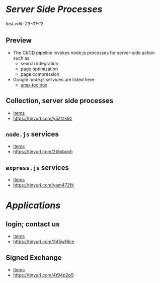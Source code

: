 # *Server Side Processes*

###### last edit: 23-01-12

## Preview
- The CI/CD pipeline invokes node.js processes for server-side action such as
  - search integration
  - page optimization
  - page compression
- Google node.js services are listed here
  - [amp-toolbox](https://github.com/ampproject/amp-toolbox)

## Collection, server side processes
- [Items](https://github.com/ampproject/amp.dev/tree/a6817519c19987b8a700110e9909f3c3bafce769/platform/lib)
- https://tinyurl.com/y5zfzk9z

## `node.js` services
- [Items](https://amp.dev/documentation/guides-and-tutorials/websites/optimize-and-measure/amp-optimizer-guide/node-amp-optimizer)
- https://tinyurl.com/2t8xbdxh

## `express.js` services
- [Items](https://github.com/ampproject/amp.dev/blob/a6817519c19987b8a700110e9909f3c3bafce769/boilerplate/backend/index.js)
- https://tinyurl.com/yam472fk

# *Applications*

## login; contact us
- [Items](https://amp.dev/documentation/guides-and-tutorials/develop/login_requiring/login)
- https://tinyurl.com/345wf8ce

## Signed Exchange
- [Items](https://amp.dev/documentation/guides-and-tutorials/websites/optimize-and-measure/signed-exchange)
- https://tinyurl.com/4t94p2p9


